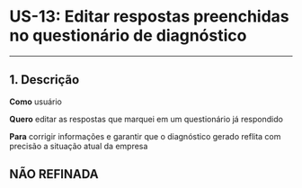 # US-13: Editar respostas preenchidas no questionário de diagnóstico

---

## 1. Descrição

**Como** usuário

**Quero** editar as respostas que marquei em um questionário já respondido

**Para** corrigir informações e garantir que o diagnóstico gerado reflita com precisão a situação atual da empresa

## NÃO REFINADA
